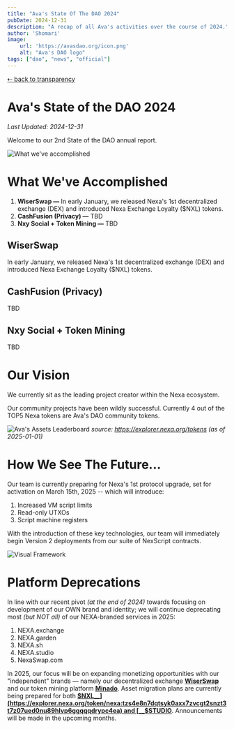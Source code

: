 ```yaml
---
title: "Ava's State Of The DAO 2024"
pubDate: 2024-12-31
description: "A recap of all Ava's activities over the course of 2024."
author: 'Shomari'
image:
    url: 'https://avasdao.org/icon.png'
    alt: "Ava's DAO logo"
tags: ["dao", "news", "official"]
---
```


<main class="max-w-5xl p-5 mx-auto leading-9">

<a href="/transparency" class="text-sm font-medium text-slate-500 tracking-wider hover:text-rose-400">
    ⇠ back to transparency
</a>

<h1 class="py-5 text-5xl text-center font-light text-rose-500">
    Ava's State of the DAO <span class="font-bold">2024</span>
</h1>

_Last Updated: 2024-12-31_

<p class="py-10 w-2/3 text-xl leading-9">
Welcome to our 2nd State of the DAO annual report.
</p>

![What we've accomplished](/img/banners/accomplished-24.jpg)
<h1 class="mt-10 text-5xl font-light text-rose-500">
    What We've Accomplished
</h1>

<ol class="mt-3 pl-10 list-decimal">
<li>
    <strong>WiserSwap —</strong>
    In early January, we released Nexa's 1st decentralized exchange (DEX) and introduced Nexa Exchange Loyalty ($NXL) tokens.
</li>
<li>
    <strong>CashFusion (Privacy) —</strong>
    TBD
</li>
<li>
    <strong>Nxy Social + Token Mining —</strong>
    TBD
</li>
</ol>

<h2 class="mt-5 text-2xl font-medium text-rose-700 uppercase">
    WiserSwap
</h2>

<p class="px-5">
    In early January, we released Nexa's 1st decentralized exchange (DEX) and introduced Nexa Exchange Loyalty ($NXL) tokens.
</p>

<h2 class="mt-5 text-2xl font-medium text-rose-700 uppercase">
    CashFusion (Privacy)
</h2>

<p class="px-5">
    TBD
</p>

<h2 class="mt-5 text-2xl font-medium text-rose-700 uppercase">
    Nxy Social + Token Mining
</h2>

<p class="px-5">
    TBD
</p>


<h1 class="mt-10 text-5xl font-light text-rose-500">
    Our Vision
</h1>

We currently sit as the leading project creator within the Nexa ecosystem.

Our community projects have been wildly successful.
Currently 4 out of the TOP5 Nexa tokens are Ava's DAO community tokens.

![Ava's Assets Leaderboard](/img/banners/avas-assets-leaderboard.png)
_source: https://explorer.nexa.org/tokens (as of 2025-01-01)_


<h1 class="mt-10 text-5xl font-light text-rose-500">
    How We See The Future...
</h1>

Our team is currently preparing for Nexa's 1st protocol upgrade, set for activation on March 15th, 2025 -- which will introduce:

<ol class="pl-10 list-decimal">
    <li>Increased VM script limits</li>
    <li>Read-only UTXOs</li>
    <li>Script machine registers</li>
</ol>

With the introduction of these key technologies, our team will immediately begin Version 2 deployments from our suite of NexScript contracts.

![Visual Framework](/img/banners/visual-framework.png)


<h1 class="mt-10 text-5xl font-light text-rose-500">
    Platform Deprecations
</h1>

In line with our recent pivot _(at the end of 2024)_ towards focusing on development of our OWN brand and identity; we will continue deprecating most _(but NOT all)_ of our NEXA-branded services in 2025:

<ol class="pl-10 list-decimal">
    <li>NEXA.exchange</li>
    <li>NEXA.garden</li>
    <li>NEXA.sh</li>
    <li>NEXA.studio</li>
    <li>NexaSwap.com</li>
</ol>

In 2025, our focus will be on expanding monetizing opportunities with our "independent" brands — namely our decentralized exchange [__WiserSwap__](https://wiserswap.com) and our token mining platform [__Minado__](https://minado.io).
Asset migration plans are currently being prepared for both [__$NXL__](https://explorer.nexa.org/token/nexa:tzs4e8n7dqtsyk0axx7zvcgt2snzt3t7z07ued0nu89hlvp6ggqqqdrypc4ea) and [__$STUDIO__](https://explorer.nexa.org/token/nexa:tztnyazksgqpkphrx2m2fgxapllufqmuwp6k07xtlc8k4xcjpqqqq99lxywr8).
Announcements will be made in the upcoming months.

</main>
